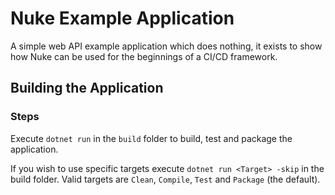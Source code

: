 # Nuke Example Application

A simple web API example application which does nothing, it exists to show how Nuke can be used for the beginnings of a CI/CD framework.

## Building the Application

### Steps

Execute `dotnet run` in the `build` folder to build, test and package the application.

If you wish to use specific targets execute `dotnet run <Target> -skip` in the build folder.
Valid targets are `Clean`, `Compile`, `Test` and `Package` (the default).